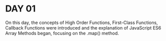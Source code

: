 # DAY 01

On this day, the concepts of High Order Functions, First-Class Functions, Callback Functions were introduced and the explanation of JavaScript ES6 Array Methods began, focusing on the .map() method.
